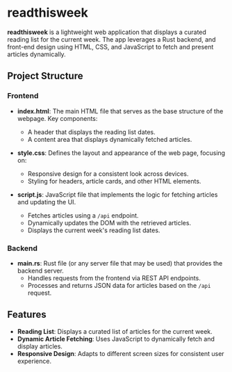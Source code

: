 # readthisweek

**readthisweek** is a lightweight web application that displays a curated reading list for the current week. The app leverages a Rust backend, and front-end design using HTML, CSS, and JavaScript to fetch and present articles dynamically.

## Project Structure

### Frontend

- **index.html**: The main HTML file that serves as the base structure of the webpage. Key components:
  - A header that displays the reading list dates.
  - A content area that displays dynamically fetched articles.

- **style.css**: Defines the layout and appearance of the web page, focusing on:
  - Responsive design for a consistent look across devices.
  - Styling for headers, article cards, and other HTML elements.

- **script.js**: JavaScript file that implements the logic for fetching articles and updating the UI.
  - Fetches articles using a `/api` endpoint.
  - Dynamically updates the DOM with the retrieved articles.
  - Displays the current week's reading list dates.

### Backend

- **main.rs**: Rust file (or any server file that may be used) that provides the backend server.
  - Handles requests from the frontend via REST API endpoints.
  - Processes and returns JSON data for articles based on the `/api` request.

## Features

- **Reading List**: Displays a curated list of articles for the current week.
- **Dynamic Article Fetching**: Uses JavaScript to dynamically fetch and display articles.
- **Responsive Design**: Adapts to different screen sizes for consistent user experience.
